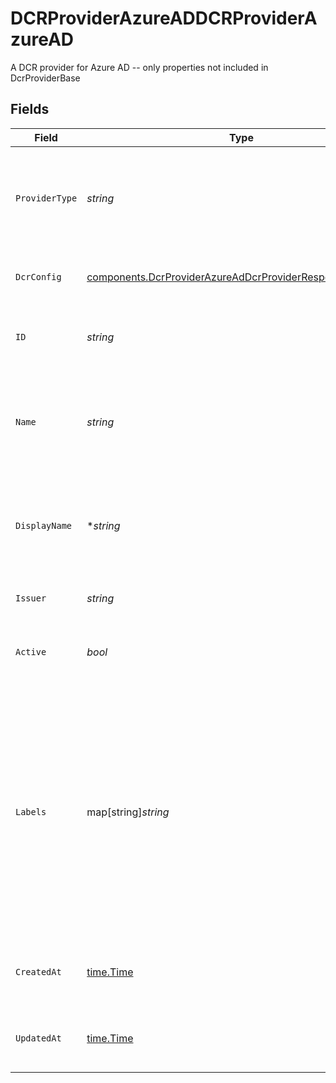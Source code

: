# DCRProviderAzureADDCRProviderAzureAD

A DCR provider for Azure AD -- only properties not included in DcrProviderBase


## Fields

| Field                                                                                                                                                                                                                             | Type                                                                                                                                                                                                                              | Required                                                                                                                                                                                                                          | Description                                                                                                                                                                                                                       | Example                                                                                                                                                                                                                           |
| --------------------------------------------------------------------------------------------------------------------------------------------------------------------------------------------------------------------------------- | --------------------------------------------------------------------------------------------------------------------------------------------------------------------------------------------------------------------------------- | --------------------------------------------------------------------------------------------------------------------------------------------------------------------------------------------------------------------------------- | --------------------------------------------------------------------------------------------------------------------------------------------------------------------------------------------------------------------------------- | --------------------------------------------------------------------------------------------------------------------------------------------------------------------------------------------------------------------------------- |
| `ProviderType`                                                                                                                                                                                                                    | *string*                                                                                                                                                                                                                          | :heavy_check_mark:                                                                                                                                                                                                                | The type of DCR provider. Can be one of the following - auth0, azureAd, curity, okta, http                                                                                                                                        |                                                                                                                                                                                                                                   |
| `DcrConfig`                                                                                                                                                                                                                       | [components.DcrProviderAzureAdDcrProviderResponseDcrConfig](../../models/components/dcrproviderazureaddcrproviderresponsedcrconfig.md)                                                                                            | :heavy_check_mark:                                                                                                                                                                                                                | The DCR configuration for this DCR provider.                                                                                                                                                                                      |                                                                                                                                                                                                                                   |
| `ID`                                                                                                                                                                                                                              | *string*                                                                                                                                                                                                                          | :heavy_check_mark:                                                                                                                                                                                                                | Contains a unique identifier used by the API for this resource.                                                                                                                                                                   | 5f9fd312-a987-4628-b4c5-bb4f4fddd5f7                                                                                                                                                                                              |
| `Name`                                                                                                                                                                                                                            | *string*                                                                                                                                                                                                                          | :heavy_check_mark:                                                                                                                                                                                                                | The name of the DCR provider. This is used to identify the DCR provider in the Konnect UI.<br/>                                                                                                                                   |                                                                                                                                                                                                                                   |
| `DisplayName`                                                                                                                                                                                                                     | **string*                                                                                                                                                                                                                         | :heavy_minus_sign:                                                                                                                                                                                                                | The display name of the DCR provider. This is used to identify the DCR provider in the Portal UI.<br/>                                                                                                                            |                                                                                                                                                                                                                                   |
| `Issuer`                                                                                                                                                                                                                          | *string*                                                                                                                                                                                                                          | :heavy_check_mark:                                                                                                                                                                                                                | The issuer of the DCR provider.                                                                                                                                                                                                   |                                                                                                                                                                                                                                   |
| `Active`                                                                                                                                                                                                                          | *bool*                                                                                                                                                                                                                            | :heavy_check_mark:                                                                                                                                                                                                                | At least one active auth strategy is using this DCR provider.                                                                                                                                                                     |                                                                                                                                                                                                                                   |
| `Labels`                                                                                                                                                                                                                          | map[string]*string*                                                                                                                                                                                                               | :heavy_minus_sign:                                                                                                                                                                                                                | Labels store metadata of an entity that can be used for filtering an entity list or for searching across entity types. <br/><br/>Keys must be of length 1-63 characters, and cannot start with "kong", "konnect", "mesh", "kic", or "_".<br/> | {<br/>"env": "test"<br/>}                                                                                                                                                                                                         |
| `CreatedAt`                                                                                                                                                                                                                       | [time.Time](https://pkg.go.dev/time#Time)                                                                                                                                                                                         | :heavy_check_mark:                                                                                                                                                                                                                | An ISO-8601 timestamp representation of entity creation date.                                                                                                                                                                     | 2022-11-04T20:10:06.927Z                                                                                                                                                                                                          |
| `UpdatedAt`                                                                                                                                                                                                                       | [time.Time](https://pkg.go.dev/time#Time)                                                                                                                                                                                         | :heavy_check_mark:                                                                                                                                                                                                                | An ISO-8601 timestamp representation of entity update date.                                                                                                                                                                       | 2022-11-04T20:10:06.927Z                                                                                                                                                                                                          |